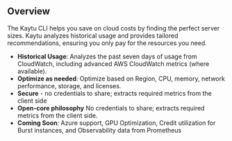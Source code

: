 ## Overview

The Kaytu CLI helps you save on cloud costs by finding the perfect server sizes. Kaytu analyzes historical usage and provides tailored recommendations, ensuring you only pay for the resources you need.

- **Historical Usage**: Analyzes the past seven days of usage from CloudWatch, including advanced AWS CloudWatch metrics (where available).
- **Optimize as needed**: Optimize based on Region, CPU, memory, network performance, storage, and licenses.
- **Secure** - no credentials to share; extracts required metrics from the client side
- **Open-core philosophy** No credentials to share; extracts required metrics from the client side.
- **Coming Soon**: Azure support, GPU Optimization, Credit utilization for Burst instances, and Observability data from Prometheus
